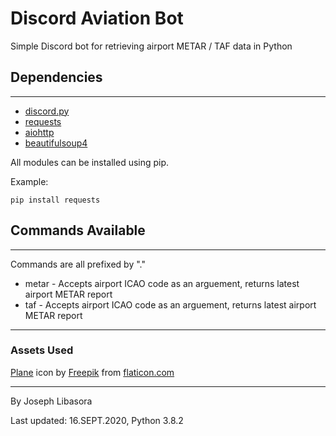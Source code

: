 # Discord Aviation Bot

Simple Discord bot for retrieving airport METAR / TAF data in Python

## Dependencies
---
- [discord.py](https://pypi.org/project/discord.py/)
- [requests](https://pypi.org/project/requests/)
- [aiohttp](https://pypi.org/project/aiohttp/)
- [beautifulsoup4](https://pypi.org/project/beautifulsoup4/)

All modules can be installed using pip. 

Example:
```
pip install requests
```

## Commands Available
---
Commands are all prefixed by "."
- metar - Accepts airport ICAO code as an arguement, returns latest airport METAR report
- taf - Accepts airport ICAO code as an arguement, returns latest airport METAR report

---
### Assets Used
[Plane](https://www.flaticon.com/free-icon/plane_129500) icon by [Freepik](https://www.flaticon.com/authors/freepik) from [flaticon.com](https://www.flaticon.com/)

---
By Joseph Libasora

Last updated: 16.SEPT.2020, Python 3.8.2

